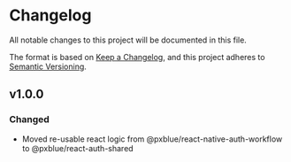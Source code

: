 # Changelog
All notable changes to this project will be documented in this file.

The format is based on [Keep a Changelog](https://keepachangelog.com/en/1.0.0/),
and this project adheres to [Semantic Versioning](https://semver.org/spec/v2.0.0.html).

## v1.0.0
### Changed
- Moved re-usable react logic from @pxblue/react-native-auth-workflow to @pxblue/react-auth-shared

